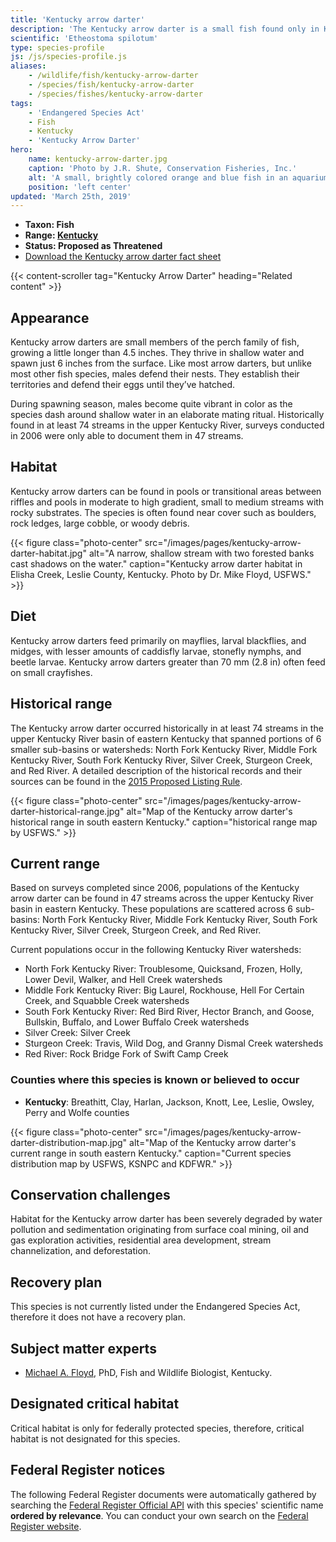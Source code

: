 ```yaml
---
title: 'Kentucky arrow darter'
description: 'The Kentucky arrow darter is a small fish found only in Kentucky. It is currently protected as a threatened species under the Endangered Species Act.'
scientific: 'Etheostoma spilotum'
type: species-profile
js: /js/species-profile.js
aliases:
    - /wildlife/fish/kentucky-arrow-darter
    - /species/fish/kentucky-arrow-darter
    - /species/fishes/kentucky-arrow-darter
tags:
    - 'Endangered Species Act'
    - Fish
    - Kentucky
    - 'Kentucky Arrow Darter'
hero:
    name: kentucky-arrow-darter.jpg
    caption: 'Photo by J.R. Shute, Conservation Fisheries, Inc.'
    alt: 'A small, brightly colored orange and blue fish in an aquarium.'
    position: 'left center'
updated: 'March 25th, 2019'
---
```


- **Taxon: Fish**
- **Range: [Kentucky](/kentucky)**
- **Status: Proposed as Threatened**
- [Download the Kentucky arrow darter fact sheet](/pdf/fact-sheet/kentucky-arrow-darter.pdf)

{{< content-scroller tag="Kentucky Arrow Darter" heading="Related content" >}}

## Appearance

Kentucky arrow darters are small members of the perch family of fish, growing a little longer than 4.5 inches. They thrive in shallow water and spawn just 6 inches from the surface. Like most arrow darters, but unlike most other fish species, males defend their nests. They establish their territories and defend their eggs until they’ve hatched.

During spawning season, males become quite vibrant in color as the species dash around shallow water in an elaborate mating ritual. Historically found in at least 74 streams in the upper Kentucky River, surveys conducted in 2006 were only able to document them in 47 streams.

## Habitat

Kentucky arrow darters can be found in pools or transitional areas between riffles and pools in moderate to high gradient, small to medium streams with rocky substrates. The species is often found near cover such as boulders, rock ledges, large cobble, or woody debris.

{{< figure class="photo-center" src="/images/pages/kentucky-arrow-darter-habitat.jpg" alt="A narrow, shallow stream with two forested banks cast shadows on the water." caption="Kentucky arrow darter habitat in Elisha Creek, Leslie County, Kentucky. Photo by Dr. Mike Floyd, USFWS." >}}

## Diet

Kentucky arrow darters feed primarily on mayflies, larval blackflies, and midges, with lesser amounts of caddisfly larvae, stonefly nymphs, and beetle larvae. Kentucky arrow darters greater than 70 mm (2.8 in) often feed on small crayfishes.

## Historical range

The Kentucky arrow darter occurred historically in at least 74 streams in the upper Kentucky River basin of eastern Kentucky that spanned portions of 6 smaller sub-basins or watersheds: North Fork Kentucky River, Middle Fork Kentucky River, South Fork Kentucky River, Silver Creek, Sturgeon Creek, and Red River. A detailed description of the historical records and their sources can be found in the [2015 Proposed Listing Rule](https://www.gpo.gov/fdsys/pkg/FR-2015-10-08/pdf/2015-25278.pdf).

{{< figure class="photo-center" src="/images/pages/kentucky-arrow-darter-historical-range.jpg" alt="Map of the Kentucky arrow darter's historical range in south eastern Kentucky." caption="historical range map by USFWS." >}}

## Current range

Based on surveys completed since 2006, populations of the Kentucky arrow darter can be found in 47 streams across the upper Kentucky River basin in eastern Kentucky. These populations are scattered across 6 sub-basins: North Fork Kentucky River, Middle Fork Kentucky River, South Fork Kentucky River, Silver Creek, Sturgeon Creek, and Red River.

Current populations occur in the following Kentucky River watersheds:

- North Fork Kentucky River: Troublesome, Quicksand, Frozen, Holly, Lower Devil, Walker, and Hell Creek watersheds
- Middle Fork Kentucky River: Big Laurel, Rockhouse, Hell For Certain Creek, and Squabble Creek watersheds
- South Fork Kentucky River: Red Bird River, Hector Branch, and Goose, Bullskin, Buffalo, and Lower Buffalo Creek watersheds
- Silver Creek: Silver Creek
- Sturgeon Creek: Travis, Wild Dog, and Granny Dismal Creek watersheds
- Red River: Rock Bridge Fork of Swift Camp Creek

### Counties where this species is known or believed to occur

- **Kentucky**: Breathitt, Clay, Harlan, Jackson, Knott, Lee, Leslie, Owsley, Perry and Wolfe counties

{{< figure class="photo-center" src="/images/pages/kentucky-arrow-darter-distribution-map.jpg" alt="Map of the Kentucky arrow darter's current range in south eastern Kentucky." caption="Current species distribution map by USFWS, KSNPC and KDFWR." >}}

## Conservation challenges

Habitat for the Kentucky arrow darter has been severely degraded by water pollution and sedimentation originating from surface coal mining, oil and gas exploration activities, residential area development, stream channelization, and deforestation.

## Recovery plan

This species is not currently listed under the Endangered Species Act, therefore it does not have a recovery plan.

## Subject matter experts

- [Michael A. Floyd](mailto:mike_floyd@fws.gov?subject=Kentucky+arrow+darter), PhD, Fish and Wildlife Biologist, Kentucky.

## Designated critical habitat

Critical habitat is only for federally protected species, therefore, critical habitat is not designated for this species.

## Federal Register notices

The following Federal Register documents were automatically gathered by searching the [Federal Register Official API](https://www.federalregister.gov/blog/learn/developers) with this species' scientific name **ordered by relevance**. You can conduct your own search on the [Federal Register website](https://www.federalregister.gov/articles/search).
